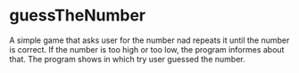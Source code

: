 # guessTheNumber
A simple game that asks user for the number nad repeats it until the number is correct. If the number is too high or too low, the program informes about that. The program shows in which try user guessed the number.
